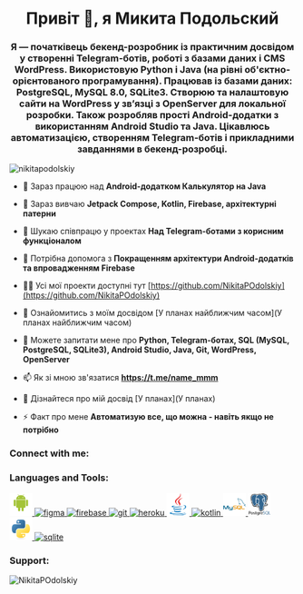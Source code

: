 <h1 align="center">Привіт 👋, я Микита Подольский</h1>
<h3 align="center">Я — початківець бекенд-розробник із практичним досвідом у створенні Telegram-ботів, роботі з базами даних і CMS WordPress. Використовую Python і Java (на рівні об'єктно-орієнтованого програмування). Працював із базами даних: PostgreSQL, MySQL 8.0, SQLite3. Створюю та налаштовую сайти на WordPress у зв’язці з OpenServer для локальної розробки. Також розробляв прості Android-додатки з використанням Android Studio та Java. Цікавлюсь автоматизацією, створенням Telegram-ботів і прикладними завданнями в бекенд-розробці.</h3>

<p align="left"> <img src="https://komarev.com/ghpvc/?username=nikitapodolskiy&label=Profile%20views&color=0e75b6&style=flat-square" alt="nikitapodolskiy" /> </p>

- 🔭 Зараз працюю над **Android-додатком Калькулятор на Java**

- 🌱 Зараз вивчаю **Jetpack Compose, Kotlin, Firebase, архітектурні патерни**

- 👯 Шукаю співпрацю у проектах **Над Telegram-ботами з корисним функціоналом**

- 🤝 Потрібна допомога з **Покращенням архітектури Android-додатків та впровадженням Firebase**

- 👨‍💻 Усі мої проекти доступні тут [https://github.com/NikitaPOdolskiy](https://github.com/NikitaPOdolskiy)

- 📝 Ознайомитись з моїм досвідом [У планах найближчим часом](У планах найближчим часом)

- 💬 Можете запитати мене про **Python, Telegram-ботах, SQL (MySQL, PostgreSQL, SQLite3), Android Studio, Java, Git, WordPress, OpenServer**

- 📫 Як зі мною зв'язатися **https://t.me/name_mmm**

- 📄 Дізнайтеся про мій досвід [У планах](У планах)

- ⚡ Факт про мене **Автоматизую все, що можна - навіть якщо не потрібно**

<h3 align="left">Connect with me:</h3>
<p align="left">
</p>

<h3 align="left">Languages and Tools:</h3>
<p align="left"> <a href="https://developer.android.com" target="_blank" rel="noreferrer"> <img src="https://raw.githubusercontent.com/devicons/devicon/master/icons/android/android-original-wordmark.svg" alt="android" width="40" height="40"/> </a> <a href="https://www.figma.com/" target="_blank" rel="noreferrer"> <img src="https://www.vectorlogo.zone/logos/figma/figma-icon.svg" alt="figma" width="40" height="40"/> </a> <a href="https://firebase.google.com/" target="_blank" rel="noreferrer"> <img src="https://www.vectorlogo.zone/logos/firebase/firebase-icon.svg" alt="firebase" width="40" height="40"/> </a> <a href="https://git-scm.com/" target="_blank" rel="noreferrer"> <img src="https://www.vectorlogo.zone/logos/git-scm/git-scm-icon.svg" alt="git" width="40" height="40"/> </a> <a href="https://heroku.com" target="_blank" rel="noreferrer"> <img src="https://www.vectorlogo.zone/logos/heroku/heroku-icon.svg" alt="heroku" width="40" height="40"/> </a> <a href="https://www.java.com" target="_blank" rel="noreferrer"> <img src="https://raw.githubusercontent.com/devicons/devicon/master/icons/java/java-original.svg" alt="java" width="40" height="40"/> </a> <a href="https://kotlinlang.org" target="_blank" rel="noreferrer"> <img src="https://www.vectorlogo.zone/logos/kotlinlang/kotlinlang-icon.svg" alt="kotlin" width="40" height="40"/> </a> <a href="https://www.mysql.com/" target="_blank" rel="noreferrer"> <img src="https://raw.githubusercontent.com/devicons/devicon/master/icons/mysql/mysql-original-wordmark.svg" alt="mysql" width="40" height="40"/> </a> <a href="https://www.postgresql.org" target="_blank" rel="noreferrer"> <img src="https://raw.githubusercontent.com/devicons/devicon/master/icons/postgresql/postgresql-original-wordmark.svg" alt="postgresql" width="40" height="40"/> </a> <a href="https://www.python.org" target="_blank" rel="noreferrer"> <img src="https://raw.githubusercontent.com/devicons/devicon/master/icons/python/python-original.svg" alt="python" width="40" height="40"/> </a> <a href="https://www.sqlite.org/" target="_blank" rel="noreferrer"> <img src="https://www.vectorlogo.zone/logos/sqlite/sqlite-icon.svg" alt="sqlite" width="40" height="40"/> </a> </p>

<h3 align="left">Support:</h3>
<p><a href="https://ko-fi.com/NikitaPOdolskiy"> <img align="left" src="https://cdn.ko-fi.com/cdn/kofi3.png?v=3" height="50" width="210" alt="NikitaPOdolskiy" /></a></p><br><br>
